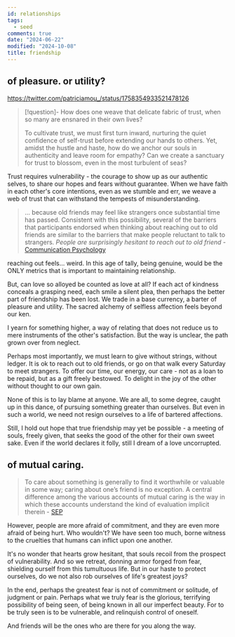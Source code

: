 ```yaml
---
id: relationships
tags:
  - seed
comments: true
date: "2024-06-22"
modified: "2024-10-08"
title: friendship
---
```

## of pleasure. or utility?

https://twitter.com/patriciamou_/status/1758354933521478126

> [!question]- How does one weave that delicate fabric of trust, when so many are ensnared in their own lives?
>
> To cultivate trust, we must first turn inward, nurturing the quiet confidence of self-trust before extending our hands to others. Yet, amidst the hustle and haste, how do we anchor our souls in authenticity and leave room for empathy? Can we create a sanctuary for trust to blossom, even in the most turbulent of seas?

Trust requires vulnerability - the courage to show up as our authentic selves, to share our hopes and fears without guarantee. When we have faith in each other's core intentions, even as we stumble and err, we weave a web of trust that can withstand the tempests of misunderstanding.

> ... because old friends may feel like strangers once substantial time has passed. Consistent with this possibility, several of the barriers that participants endorsed when thinking about reaching out to old friends are similar to the barriers that make people reluctant to talk to strangers. _People are surprisingly hesitant to reach out to old friend_ - [Communication Psychology](https://www.nature.com/articles/s44271-024-00075-8)

reaching out feels... weird. In this age of tally, being genuine, would be the ONLY metrics that is important to maintaining relationship.

But, can love so alloyed be counted as love at all? If each act of kindness conceals a grasping need, each smile a silent plea, then perhaps the better part of friendship has been lost. We trade in a base currency, a barter of pleasure and utility. The sacred alchemy of selfless affection feels beyond our ken.

I yearn for something higher, a way of relating that does not reduce us to mere instruments of the other's satisfaction. But the way is unclear, the path grown over from neglect.

Perhaps most importantly, we must learn to give without strings, without ledger. It is ok to reach out to old friends, or go on that walk every Saturday to meet strangers.
To offer our time, our energy, our care - not as a loan to be repaid, but as a gift freely bestowed. To delight in the joy of the other without thought to our own gain.

None of this is to lay blame at anyone. We are all, to some degree, caught up in this dance, of pursuing something greater than ourselves. But even in such a world, we need not resign ourselves to a life of bartered affections.

Still, I hold out hope that true friendship may yet be possible - a meeting of souls, freely given, that seeks the good of the other for their own sweet sake. Even if the world declares it folly, still I dream of a love uncorrupted.

## of mutual caring.

> To care about something is generally to find it worthwhile or valuable in some way; caring about one’s friend is no exception. A central difference among the various accounts of mutual caring is the way in which these accounts understand the kind of evaluation implicit therein - [SEP](https://plato.stanford.edu/entries/friendship/)

However, people are more afraid of commitment, and they are even more afraid of being hurt. Who wouldn't? We have seen too much, borne witness to the cruelties that humans can inflict upon one another.

It's no wonder that hearts grow hesitant, that souls recoil from the prospect of vulnerability. And so we retreat, donning armor forged from fear, shielding ourself from this tumultuous life. But in our haste to protect ourselves, do we not also rob ourselves of life's greatest joys?

In the end, perhaps the greatest fear is not of commitment or solitude, of judgment or pain. Perhaps what we truly fear is the glorious, terrifying possibility of being seen, of being known in all our imperfect beauty. For to be truly seen is to be vulnerable, and relinquish control of oneself.

And friends will be the ones who are there for you along the way.
